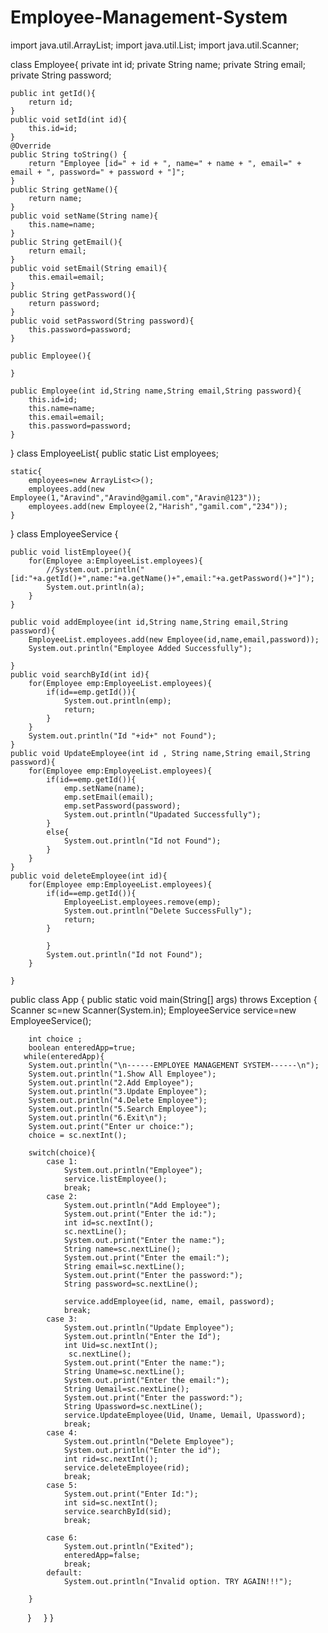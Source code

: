 # Employee-Management-System

import java.util.ArrayList;
import java.util.List;
import java.util.Scanner;

class Employee{
    private int id;
    private String name;
    private String email;
    private String password;

    public int getId(){
        return id;
    }
    public void setId(int id){
        this.id=id;
    }
    @Override
    public String toString() {
        return "Employee [id=" + id + ", name=" + name + ", email=" + email + ", password=" + password + "]";
    }
    public String getName(){
        return name;
    }
    public void setName(String name){
        this.name=name;
    }
    public String getEmail(){
        return email;
    }
    public void setEmail(String email){
        this.email=email;
    }
    public String getPassword(){
        return password;
    }
    public void setPassword(String password){
        this.password=password;
    }

    public Employee(){

    }

    public Employee(int id,String name,String email,String password){
        this.id=id;
        this.name=name;
        this.email=email;
        this.password=password;
    }

}
class EmployeeList{
    public static List<Employee> employees;

    static{
        employees=new ArrayList<>();
        employees.add(new Employee(1,"Aravind","Aravind@gamil.com","Aravin@123"));
        employees.add(new Employee(2,"Harish","gamil.com","234"));
    }

}
class EmployeeService {

    public void listEmployee(){
        for(Employee a:EmployeeList.employees){
            //System.out.println("[id:"+a.getId()+",name:"+a.getName()+",email:"+a.getPassword()+"]");
            System.out.println(a);
        }
    }

    public void addEmployee(int id,String name,String email,String password){
        EmployeeList.employees.add(new Employee(id,name,email,password));
        System.out.println("Employee Added Successfully");

    }
    public void searchById(int id){
        for(Employee emp:EmployeeList.employees){
            if(id==emp.getId()){
                System.out.println(emp);
                return;
            }
        }
        System.out.println("Id "+id+" not Found");
    }
    public void UpdateEmployee(int id , String name,String email,String password){
        for(Employee emp:EmployeeList.employees){
            if(id==emp.getId()){
                emp.setName(name);
                emp.setEmail(email);
                emp.setPassword(password);
                System.out.println("Upadated Successfully");
            }
            else{
                System.out.println("Id not Found");
            }
        }
    }
    public void deleteEmployee(int id){
        for(Employee emp:EmployeeList.employees){
            if(id==emp.getId()){
                EmployeeList.employees.remove(emp); 
                System.out.println("Delete SuccessFully");
                return;
            }
           
            }
            System.out.println("Id not Found");
        }
        
    }

    

public class App {
    public static void main(String[] args) throws Exception {
        Scanner sc=new Scanner(System.in);
        EmployeeService service=new EmployeeService();
        

        int choice ;
        boolean enteredApp=true;
       while(enteredApp){
        System.out.println("\n------EMPLOYEE MANAGEMENT SYSTEM------\n");
        System.out.println("1.Show All Employee");
        System.out.println("2.Add Employee");
        System.out.println("3.Update Employee");
        System.out.println("4.Delete Employee");
        System.out.println("5.Search Employee");
        System.out.println("6.Exit\n");
        System.out.print("Enter ur choice:");
        choice = sc.nextInt();

        switch(choice){
            case 1:
                System.out.println("Employee");
                service.listEmployee();
                break;
            case 2:
                System.out.println("Add Employee");
                System.out.print("Enter the id:");
                int id=sc.nextInt();
                sc.nextLine();
                System.out.print("Enter the name:");
                String name=sc.nextLine();
                System.out.print("Enter the email:");
                String email=sc.nextLine();
                System.out.print("Enter the password:");
                String password=sc.nextLine();

                service.addEmployee(id, name, email, password);
                break;
            case 3:
                System.out.println("Update Employee");
                System.out.println("Enter the Id");
                int Uid=sc.nextInt();
                 sc.nextLine();
                System.out.print("Enter the name:");
                String Uname=sc.nextLine();
                System.out.print("Enter the email:");
                String Uemail=sc.nextLine();
                System.out.print("Enter the password:");
                String Upassword=sc.nextLine();
                service.UpdateEmployee(Uid, Uname, Uemail, Upassword);
                break;
            case 4:
                System.out.println("Delete Employee");
                System.out.println("Enter the id");
                int rid=sc.nextInt();
                service.deleteEmployee(rid);
                break;
            case 5:
                System.out.print("Enter Id:");
                int sid=sc.nextInt();
                service.searchById(sid);
                break;
                
            case 6:
                System.out.println("Exited");
                enteredApp=false;
                break;
            default:
                System.out.println("Invalid option. TRY AGAIN!!!");

        }
       }
    }
}
